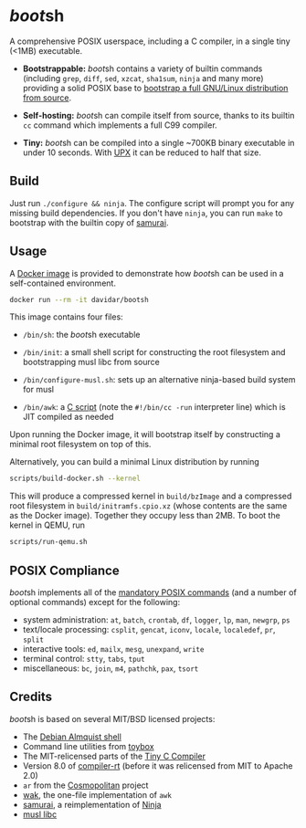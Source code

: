 # *boot*sh

A comprehensive POSIX userspace, including a C compiler, in a single tiny (<1MB) executable.

- **Bootstrappable:** *boot*sh contains a variety of builtin commands (including `grep`, `diff`, `sed`, `xzcat`, `sha1sum`, `ninja` and many more) providing a solid POSIX base to [bootstrap a full GNU/Linux distribution from source](https://github.com/sabotage-linux/sabotage).

- **Self-hosting:** *boot*sh can compile itself from source, thanks to its builtin `cc` command which implements a full C99 compiler.

- **Tiny:** *boot*sh can be compiled into a single ~700KB binary executable in under 10 seconds. With [UPX](https://upx.github.io/) it can be reduced to half that size.

## Build

Just run `./configure && ninja`. The configure script will prompt you for any missing build dependencies. If you don't have `ninja`, you can run `make` to bootstrap with the builtin copy of [samurai](https://github.com/michaelforney/samurai).

## Usage

A [Docker image](https://hub.docker.com/r/davidar/bootsh/tags) is provided to demonstrate how *boot*sh can be used in a self-contained environment.

```sh
docker run --rm -it davidar/bootsh
```

This image contains four files:

- `/bin/sh`: the *boot*sh executable

- `/bin/init`: a small shell script for constructing the root filesystem and bootstrapping musl libc from source

- `/bin/configure-musl.sh`: sets up an alternative ninja-based build system for musl

- `/bin/awk`: a [C script](scripts/wak.c) (note the `#!/bin/cc -run` interpreter line) which is JIT compiled as needed

Upon running the Docker image, it will bootstrap itself by constructing a minimal root filesystem on top of this.

Alternatively, you can build a minimal Linux distribution by running

```sh
scripts/build-docker.sh --kernel
```

This will produce a compressed kernel in `build/bzImage` and a compressed root filesystem in `build/initramfs.cpio.xz` (whose contents are the same as the Docker image).
Together they occupy less than 2MB. To boot the kernel in QEMU, run

```sh
scripts/run-qemu.sh
```

## POSIX Compliance

*boot*sh implements all of the [mandatory POSIX commands](https://en.wikipedia.org/wiki/List_of_POSIX_commands)
(and a number of optional commands) except for the following:

- system administration: `at`, `batch`, `crontab`, `df`, `logger`, `lp`, `man`, `newgrp`, `ps`
- text/locale processing: `csplit`, `gencat`, `iconv`, `locale`, `localedef`, `pr`, `split`
- interactive tools: `ed`, `mailx`, `mesg`, `unexpand`, `write`
- terminal control: `stty`, `tabs`, `tput`
- miscellaneous: `bc`, `join`, `m4`, `pathchk`, `pax`, `tsort`

## Credits

*boot*sh is based on several MIT/BSD licensed projects:

- The [Debian Almquist shell](http://gondor.apana.org.au/~herbert/dash/)
- Command line utilities from [toybox](http://landley.net/toybox/)
- The MIT-relicensed parts of the [Tiny C Compiler](https://bellard.org/tcc/)
- Version 8.0 of [compiler-rt](https://compiler-rt.llvm.org/) (before it was relicensed from MIT to Apache 2.0)
- `ar` from the [Cosmopolitan](https://github.com/jart/cosmopolitan) project
- [wak](https://github.com/raygard/wak), the one-file implementation of `awk`
- [samurai](https://github.com/michaelforney/samurai), a reimplementation of [Ninja](https://github.com/ninja-build/ninja)
- [musl libc](https://musl.libc.org/)
